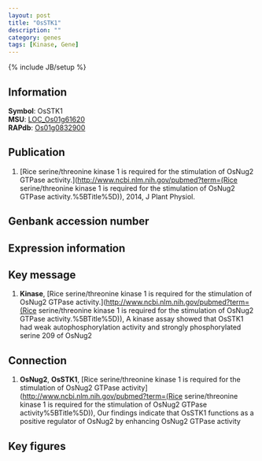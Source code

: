 ```yaml
---
layout: post
title: "OsSTK1"
description: ""
category: genes
tags: [Kinase, Gene]
---
```

{% include JB/setup %}

## Information
__Symbol__: OsSTK1  
__MSU__: [LOC_Os01g61620](http://rice.plantbiology.msu.edu/cgi-bin/ORF_infopage.cgi?orf=LOC_Os01g61620)  
__RAPdb__: [Os01g0832900](http://rapdb.dna.affrc.go.jp/viewer/gbrowse_details/irgsp1?name=Os01g0832900)  

## Publication
1. [Rice serine/threonine kinase 1 is required for the stimulation of OsNug2 GTPase activity.](http://www.ncbi.nlm.nih.gov/pubmed?term=(Rice serine/threonine kinase 1 is required for the stimulation of OsNug2 GTPase activity.%5BTitle%5D)), 2014, J Plant Physiol.

## Genbank accession number

## Expression information

## Key message
1. __Kinase__, [Rice serine/threonine kinase 1 is required for the stimulation of OsNug2 GTPase activity.](http://www.ncbi.nlm.nih.gov/pubmed?term=(Rice serine/threonine kinase 1 is required for the stimulation of OsNug2 GTPase activity.%5BTitle%5D)),  A kinase assay showed that OsSTK1 had weak autophosphorylation activity and strongly phosphorylated serine 209 of OsNug2

## Connection
1. __OsNug2__, __OsSTK1__, [Rice serine/threonine kinase 1 is required for the stimulation of OsNug2 GTPase activity](http://www.ncbi.nlm.nih.gov/pubmed?term=(Rice serine/threonine kinase 1 is required for the stimulation of OsNug2 GTPase activity%5BTitle%5D)), Our findings indicate that OsSTK1 functions as a positive regulator of OsNug2 by enhancing OsNug2 GTPase activity

## Key figures


